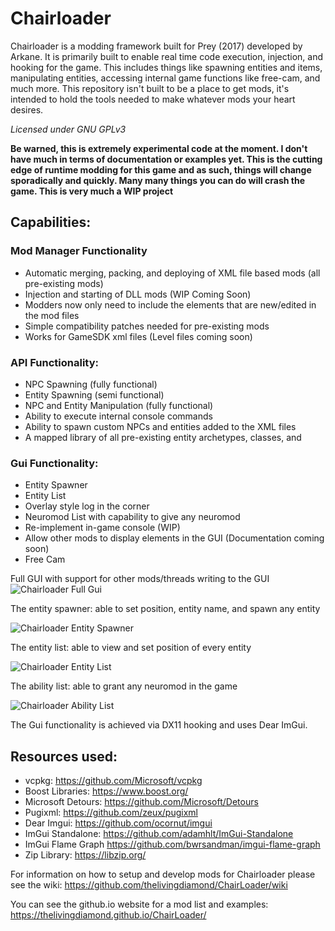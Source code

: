 # Chairloader
Chairloader is a modding framework built for Prey (2017) developed by Arkane. It is primarily built to enable real time code execution, injection, and hooking for the game. This includes things like spawning entities and items, manipulating entities, accessing internal game functions like free-cam, and much more. This repository isn't built to be a place to get mods, it's intended to hold the tools needed to make whatever mods your heart desires. 

*Licensed under GNU GPLv3*

**Be warned, this is extremely experimental code at the moment. I don't have much in terms of documentation or examples yet. This is the cutting edge of runtime modding for this game and as such, things will change sporadically and quickly. Many many things you can do will crash the game. This is very much a WIP project**

## Capabilities:
### Mod Manager Functionality
- Automatic merging, packing, and deploying of XML file based mods (all pre-existing mods)
- Injection and starting of DLL mods (WIP Coming Soon)
- Modders now only need to include the elements that are new/edited in the mod files
- Simple compatibility patches needed for pre-existing mods
- Works for GameSDK xml files (Level files coming soon)

### API Functionality:
- NPC Spawning (fully functional)
- Entity Spawning (semi functional)
- NPC and Entity Manipulation (fully functional)
- Ability to execute internal console commands
- Ability to spawn custom NPCs and entities added to the XML files
- A mapped library of all pre-existing entity archetypes, classes, and 

### Gui Functionality:
- Entity Spawner
- Entity List
- Overlay style log in the corner
- Neuromod List with capability to give any neuromod
- Re-implement in-game console (WIP)
- Allow other mods to display elements in the GUI (Documentation coming soon)
- Free Cam

Full GUI with support for other mods/threads writing to the GUI
![Chairloader Full Gui](https://user-images.githubusercontent.com/11778849/169223855-8bc2927c-c7bc-4a9d-9fcc-909d2a45c0f7.png)


The entity spawner: able to set position, entity name, and spawn any entity

![Chairloader Entity Spawner](https://user-images.githubusercontent.com/11778849/169223208-29e3e67f-8cef-4d91-b566-6e7051283f70.png)

The entity list: able to view and set position of every entity

![Chairloader Entity List](https://user-images.githubusercontent.com/11778849/169223201-fa357e04-2620-40be-824e-09facbbf6c0d.png)

The ability list: able to grant any neuromod in the game

![Chairloader Ability List](https://user-images.githubusercontent.com/11778849/169223185-419fe8f8-b48d-4dc5-b0cb-955cc761e1ce.png)



The Gui functionality is achieved via DX11 hooking and uses Dear ImGui.

## Resources used:
- vcpkg: https://github.com/Microsoft/vcpkg
- Boost Libraries: https://www.boost.org/
- Microsoft Detours: https://github.com/Microsoft/Detours
- Pugixml: https://github.com/zeux/pugixml
- Dear Imgui: https://github.com/ocornut/imgui
- ImGui Standalone: https://github.com/adamhlt/ImGui-Standalone
- ImGui Flame Graph https://github.com/bwrsandman/imgui-flame-graph
- Zip Library: https://libzip.org/

For information on how to setup and develop mods for Chairloader please see the wiki:
https://github.com/thelivingdiamond/ChairLoader/wiki

You can see the github.io website for a mod list and examples:
https://thelivingdiamond.github.io/ChairLoader/
